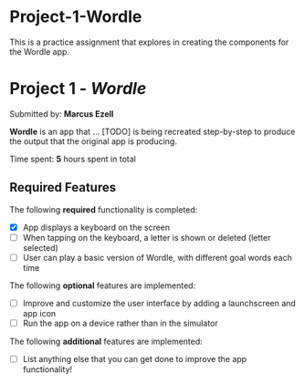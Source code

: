 # Project-1-Wordle
This is a practice assignment that explores in creating the components for the Wordle app.
# Project 1 - *Wordle*

Submitted by: **Marcus Ezell**

**Wordle** is an app that ... [TODO] is being recreated step-by-step to produce the output that the original app is producing.

Time spent: **5** hours spent in total

## Required Features

The following **required** functionality is completed:

- [X] App displays a keyboard on the screen
- [ ] When tapping on the keyboard, a letter is shown or deleted (letter selected)
- [ ] User can play a basic version of Wordle, with different goal words each time

The following **optional** features are implemented:

- [ ] Improve and customize the user interface by adding a launchscreen and app icon
- [ ] Run the app on a device rather than in the simulator

The following **additional** features are implemented:

- [ ] List anything else that you can get done to improve the app functionality!
